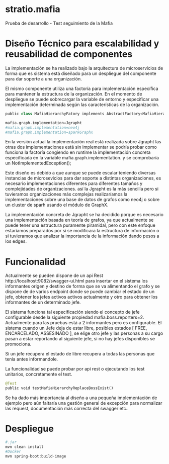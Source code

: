 # stratio.mafia
Prueba de desarrollo - Test seguimiento de la Mafia

# Diseño Técnico para escalabilidad y reusabilidad de componentes
La implementación se ha realizado bajo la arquitectura de  microservicios de forma que es sistema está diseñado para un despliegue del componente para dar soporte a una organización. 

El mismo componente utiliza una factoría para implementación específica para mantener la estructura de la organización. En el momento de despliegue se puede sobrecargar la variable de entorno y especificar una implementación determinada según las características de la organización.

```python
public class MafiaHierarchyFatory implements AbstractFactory<MafiaHierarchy>

mafia.graph.implementation=Jgrapht
#mafia.graph.implementation=neo4j
#mafia.graph.implementation=sparkGraphx

```

En la versión actual la implementación real está realizada sobre Jgrapht las otras dos implementaciones está sin implementar se podría probar como funciona la factoría congiendo en runtime la implementación concreta especificada en la variable mafia.graph.implementation. y se comprobaría un NotImplementedException();

Este diseño es debido a que aunque se puede escalar teniendo diversas instancias de microsevicios para dar soporte a distintas organizaciones, es necesario implementaciones diferentes para diferentes tamaños y complejidades de organizaciones. así la Jgrapht es la más sencilla pero si tuvieramos organizaciones más complejas realizaríamos la implementaciones sobre una base de datos de grafos como neo4j o sobre un cluster de sparh usando el módulo de GraphX.

La implementación concreta de Jgrapht se ha decidido porque es necesario una implementación basada en teoría de grafos, ya que actualmente se puede tener una estructura puramente piramidal, pero con este enfoque estaríamos preparados por si se modificara la estructura de información o si tuvieramos que analizar la importancia de la información dando pesos a los edges.


# Funcionalidad

Actualmente se pueden dispone de un api Rest  http://localhost:9082/swagger-ui.html para insertar en el sistema los informantes origen y destino de forma que se va alimentando el grafo y se dispone de de varios endpoint donde se puede cambiar el estado de un jefe, obtener los jefes activos activos actualmente y otro para obtener los informantes de un
determinado jefe.


El sistema funciona tal especificación siendo el concepto de jefe configurable desde la siguiente propiedad mafia.boss.reporters=2. Actualmente para las pruebas está a 2 informantes pero es configurable. El sistema cuando un Jefe deja de estar libre, posibles estados [ FREE, ENCARCELADO, ASSESINADO ], se elige otro jefe y las personas a su cargo pasan a estar reportando al siguiente jefe, si no hay jefes disponibles se promociona. 

Si un jefe recupera el estado de libre recupera a todas las personas que tenía antes informandole.


La funcionalidad se puede probar por api rest o ejecutando los test unitarios, concretamente el test. 

```python
@Test
public void testMafiaHierarchyReplaceBossExist() 

```

Se ha dado más importancia al diseño a una pequeña implementación de ejemplo pero aún faltaría una gestión general de excepción para normalizar las request, documentación más correcta del swagger etc..


# Despliegue

```python
#.jar
mvn clean install
#Docker
mvn spring-boot:build-image
```



